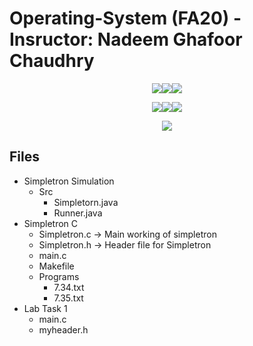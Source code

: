 # Operating-System (FA20) - Insructor: Nadeem Ghafoor Chaudhry

<p align="center"><img src='https://img.shields.io/badge/Developer-Arose%20Niazi-blue.svg?style=for-the-badge&&logo=c%2B%2B' ><img src='https://img.shields.io/badge/Programmed%20in-C-blue.svg?style=for-the-badge&&logo=c%2B%2B' ><img src='https://img.shields.io/badge/Compiled%20with-GNU%20GCC-blue.svg?style=for-the-badge&&logo=c%2B%2B' ></p>
<p align="center"><img src='https://img.shields.io/badge/Developer-Arose%20Niazi-blue.svg?style=for-the-badge&&logo=Java' ><img src='https://img.shields.io/badge/Programmed%20in-Java%208-blue.svg?style=for-the-badge&&logo=Java' ><img src='https://img.shields.io/badge/Programmed%20in-Java-blue.svg?style=for-the-badge&&logo=Java' ></p>
<p align="center"><img src='https://img.shields.io/badge/Operating%20System%20-Ubuntu-blue.svg?style=for-the-badge&&logo=ubuntu'></p>

## Files
- Simpletron Simulation
  - Src
    - Simpletorn.java 
    - Runner.java
- Simpletron C
  - Simpletron.c -> Main working of simpletron
  - Simpletron.h -> Header file for Simpletron
  - main.c 
  - Makefile
  - Programs
    - 7.34.txt
    - 7.35.txt
- Lab Task 1
  - main.c
  - myheader.h

